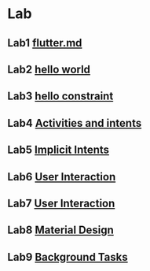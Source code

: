 # Lab

## Lab1 [flutter.md](https://github.com/caopeixinnku/IMD_repository/blob/main/flutter.md)

## Lab2 [hello world](https://github.com/caopeixinnku/IMD_repository/commit/03d39f22ffed48bc9dab08434c6e9fc946c4a2be)

## Lab3 [hello constraint](https://github.com/caopeixinnku/IMD_repository/tree/main/lab3)

## Lab4 [Activities and intents](https://github.com/caopeixinnku/IMD_repository/tree/main/lab4)

## Lab5 [Implicit Intents](https://github.com/caopeixinnku/IMD_repository/tree/main/lab5)

## Lab6 [User Interaction](https://github.com/caopeixinnku/IMD_repository/tree/main/lab6)

## Lab7 [User Interaction](https://github.com/caopeixinnku/IMD_repository/tree/main/lab7)

## Lab8 [Material Design](https://github.com/caopeixinnku/IMD_repository/tree/main/lab8)

## Lab9 [Background Tasks](https://github.com/caopeixinnku/IMD_repository/tree/main/lab9)
